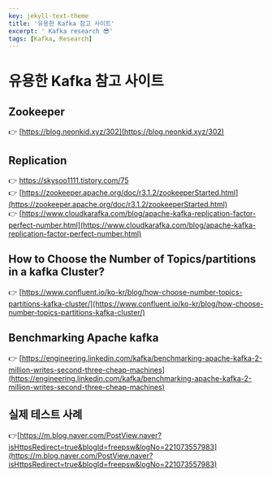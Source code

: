 ```yaml
---
key: jekyll-text-theme
title: '유용한 Kafka 참고 사이트'
excerpt: ' Kafka research 😎'
tags: [Kafka, Research]
---
```


# 유용한 Kafka 참고 사이트

## Zookeeper
👉 [https://blog.neonkid.xyz/302](https://blog.neonkid.xyz/302)
<br>

## Replication

👉 [https://skysoo1111.tistory.com/75 ](https://skysoo1111.tistory.com/75)  
👉 [https://zookeeper.apache.org/doc/r3.1.2/zookeeperStarted.html](https://zookeeper.apache.org/doc/r3.1.2/zookeeperStarted.html)  
👉 [https://www.cloudkarafka.com/blog/apache-kafka-replication-factor-perfect-number.html](https://www.cloudkarafka.com/blog/apache-kafka-replication-factor-perfect-number.html)
<br>

## How to Choose the Number of Topics/partitions in a kafka Cluster?

👉 [https://www.confluent.io/ko-kr/blog/how-choose-number-topics-partitions-kafka-cluster/](https://www.confluent.io/ko-kr/blog/how-choose-number-topics-partitions-kafka-cluster/)
<br>

## Benchmarking Apache kafka

👉 [https://engineering.linkedin.com/kafka/benchmarking-apache-kafka-2-million-writes-second-three-cheap-machines](https://engineering.linkedin.com/kafka/benchmarking-apache-kafka-2-million-writes-second-three-cheap-machines)
<br>

## 실제 테스트 사례

👉[https://m.blog.naver.com/PostView.naver?isHttpsRedirect=true&blogId=freepsw&logNo=221073557983](https://m.blog.naver.com/PostView.naver?isHttpsRedirect=true&blogId=freepsw&logNo=221073557983)
